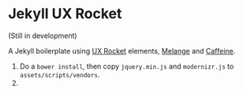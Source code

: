 # Jekyll UX Rocket

(Still in development)

A Jekyll boilerplate using [UX Rocket](https://github.com/uxrocket) elements, [Melange](https://github.com/bcinarli/melange) and [Caffeine](https://github.com/bcinarli/caffeine).

1. Do a `bower install`, then copy `jquery.min.js` and `modernizr.js` to `assets/scripts/vendors`.
2. 

